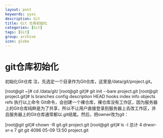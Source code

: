 ```yaml
---
layout: post
keywords: yyxs
description: Git
title: Git 仓库初始化
categories: [Git]
tags: [Git]
group: archive
icon: globe
---
```




# git仓库初始化 #


初始化Git仓库
注，先选定一个目录作为Git仓库，这里是/data/git/project.git。

[root@git ~]# cd /data/git/
[root@git git]# git init --bare project.git
[root@git project.git]# ls
branches  config  description  HEAD  hooks  index  info  objects  refs
执行以上命令 Git命令，会创建一个裸仓库，裸仓库没有工作区，因为服务器上的Git仓库纯粹是为了共享，所以不让用户直接登录到服务器上去改工作区，并且服务器上的Git仓库通常都以.git结尾。然后，把owner改为git：

[root@git git]# chown -R git.git project.git
[root@git git]# ls -l
总计 4
drwxr-xr-x 7 git git 4096 05-09 13:50 project.git



